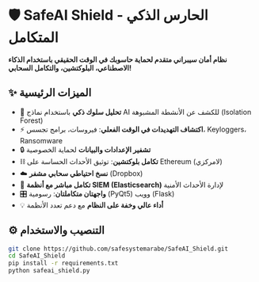 # 🛡️ SafeAI Shield - الحارس الذكي المتكامل

**نظام أمان سيبراني متقدم لحماية حاسوبك في الوقت الحقيقي باستخدام الذكاء الاصطناعي، البلوكتشين، والتكامل السحابي!**

## ✨ الميزات الرئيسية
- 🧠 **تحليل سلوك ذكي** باستخدام نماذج AI للكشف عن الأنشطة المشبوهة (Isolation Forest)
- ⚡ **اكتشاف التهديدات في الوقت الفعلي**: فيروسات، برامج تجسس، Keyloggers، Ransomware
- 🔒 **تشفير الإعدادات والبيانات** لحماية الخصوصية
- ⛓ **تكامل بلوكتشين**: توثيق الأحداث الحساسة على Ethereum (لامركزي)
- ☁️ **نسخ احتياطي سحابي مشفر** (Dropbox)
- 🔎 **تكامل مباشر مع أنظمة SIEM (Elasticsearch)** لإدارة الأحداث الأمنية
- 🎛 **واجهتان متكاملتان**: رسومية (PyQt5) وويب (Flask)
- 💡 **أداء عالي وخفة على النظام** مع دعم تعدد الأنظمة

## ⚙️ التنصيب والاستخدام
```bash
git clone https://github.com/safesystemarabe/SafeAI_Shield.git
cd SafeAI_Shield
pip install -r requirements.txt
python safeai_shield.py